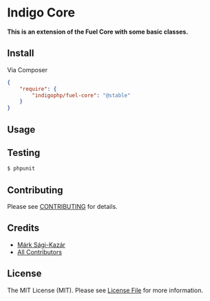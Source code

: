 # Indigo Core

**This is an extension of the Fuel Core with some basic classes.**


## Install

Via Composer

``` json
{
    "require": {
        "indigophp/fuel-core": "@stable"
    }
}
```


## Usage


## Testing

``` bash
$ phpunit
```


## Contributing

Please see [CONTRIBUTING](https://github.com/indigophp/fuel-core/blob/develop/CONTRIBUTING.md) for details.


## Credits

- [Márk Sági-Kazár](https://github.com/sagikazarmark)
- [All Contributors](https://github.com/indigophp/fuel-core/contributors)


## License

The MIT License (MIT). Please see [License File](https://github.com/indigophp/fuel-core/blob/develop/LICENSE) for more information.
